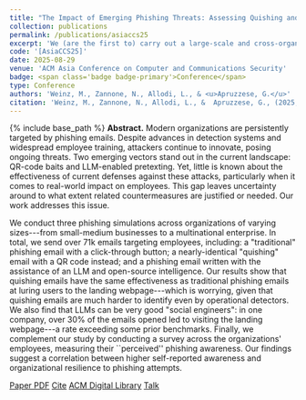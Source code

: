 ```yaml
---
title: "The Impact of Emerging Phishing Threats: Assessing Quishing and LLM-generated Phishing Emails against Organizations"
collection: publications
permalink: /publications/asiaccs25
excerpt: 'We (are the first to) carry out a large-scale and cross-organizational user study on the effectiveness of quishing and LLM-written phishing emails (spoiler alert: they work very well).'
code: '[AsiaCCS25]'
date: 2025-08-29
venue: 'ACM Asia Conference on Computer and Communications Security'
badge: <span class='badge badge-primary'>Conference</span>
type: Conference
authors: 'Weinz, M., Zannone, N., Allodi, L., & <u>Apruzzese, G.</u>'
citation: 'Weinz, M., Zannone, N., Allodi, L., &  Apruzzese, G., (2025, August). "The Impact of Emerging Phishing Threats: Assessing Quishing and LLM-generated Phishing Emails against Organizations." In <i>2025 20th ACM Asia Conference on Computer and Communications Security (AsiaCCS)</i>.'
---
```

{% include base_path %}
<b>Abstract.</b> Modern organizations are persistently targeted by phishing emails. Despite advances in detection systems and widespread employee training, attackers continue to innovate, posing ongoing threats. Two emerging vectors stand out in the current landscape: QR-code baits and LLM-enabled pretexting. 
Yet, little is known about the effectiveness of current defenses against these attacks, particularly when it comes to real-world impact on employees. This gap leaves uncertainty around to what extent related countermeasures are justified or needed. Our work addresses this issue.

We conduct three phishing simulations across organizations of varying sizes---from small-medium businesses to a multinational enterprise.
In total, we send over 71k emails targeting employees, including: a "traditional" phishing email with a click-through button; a nearly-identical "quishing" email with a QR code instead; and a phishing email written with the assistance of an LLM and open-source intelligence. 
Our results show that quishing emails have the same effectiveness as traditional phishing emails at luring users to the landing webpage---which is worrying, given that quishing emails are much harder to identify even by operational detectors. 
We also find that LLMs can be very good "social engineers": in one company, over 30\% of the emails opened led to visiting the landing webpage---a rate exceeding some prior benchmarks. Finally, we complement our study by conducting a survey across the organizations' employees, measuring their ``perceived'' phishing awareness. Our findings suggest a correlation between higher self-reported awareness and organizational resilience to phishing attempts.

<a class="btn btn-outline-primary my-1 mr-1 btn-sm" href="{{ base_path }}/files/papers/asiaccs25/asiaccs25.pdf" target="_blank" rel="noopener">Paper PDF</a> 
<a class="btn btn-outline-primary my-1 mr-1 btn-sm" href="{{ base_path }}/files/papers/asiaccs25/asiaccs25_cite.html" target="_blank" rel="noopener">Cite</a> 
<a class="btn btn-outline-primary my-1 mr-1 btn-sm" href="https://doi.org/10.1145/3708821.3736195" target="_blank" rel="noopener">ACM Digital Library</a> 
<a class="btn btn-outline-primary my-1 mr-1 btn-sm" href="{{base_path}}/talks/asiaccs25" rel="noopener">Talk</a>